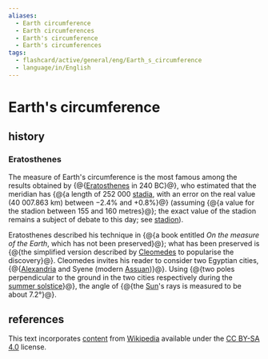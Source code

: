 ```yaml
---
aliases:
  - Earth circumference
  - Earth circumferences
  - Earth's circumference
  - Earth's circumferences
tags:
  - flashcard/active/general/eng/Earth_s_circumference
  - language/in/English
---
```


# Earth's circumference

## history

### Eratosthenes

The measure of Earth's circumference is the most famous among the results obtained by {@{[Eratosthenes](Eratosthenes.md) in 240 BC}@}, who estimated that the meridian has {@{a length of 252&nbsp;000 [stadia](stadion%20(unit).md), with an error on the real value (40&nbsp;007.863 km) between −2.4% and +0.8%}@} (assuming {@{a value for the stadion between 155 and 160 metres}@}; the exact value of the stadion remains a subject of debate to this day; see [stadion](stadion%20(unit).md)). <!--SR:!2026-01-24,381,290!2025-12-19,308,250!2026-01-20,374,290-->

Eratosthenes described his technique in {@{a book entitled _On the measure of the Earth_, which has not been preserved}@}; what has been preserved is {@{the simplified version described by [Cleomedes](Cleomedes.md) to popularise the discovery}@}. Cleomedes invites his reader to consider two Egyptian cities, {@{[Alexandria](Alexandria.md) and Syene (modern [Assuan](Aswan.md))}@}. Using {@{two poles perpendicular to the ground in the two cities respectively during the [summer solstice](summer%20solstice.md)}@}, the angle of {@{the [Sun](Sun.md)'s rays is measured to be about 7.2°}@}. <!--SR:!2026-11-19,654,330!2025-12-02,337,290!2025-04-04,194,310!2025-11-09,339,290!2026-08-18,584,330-->

## references

This text incorporates [content](https://en.wikipedia.org/wiki/Earth's_circumference) from [Wikipedia](Wikipedia.md) available under the [CC BY-SA 4.0](https://creativecommons.org/licenses/by-sa/4.0/) license.
